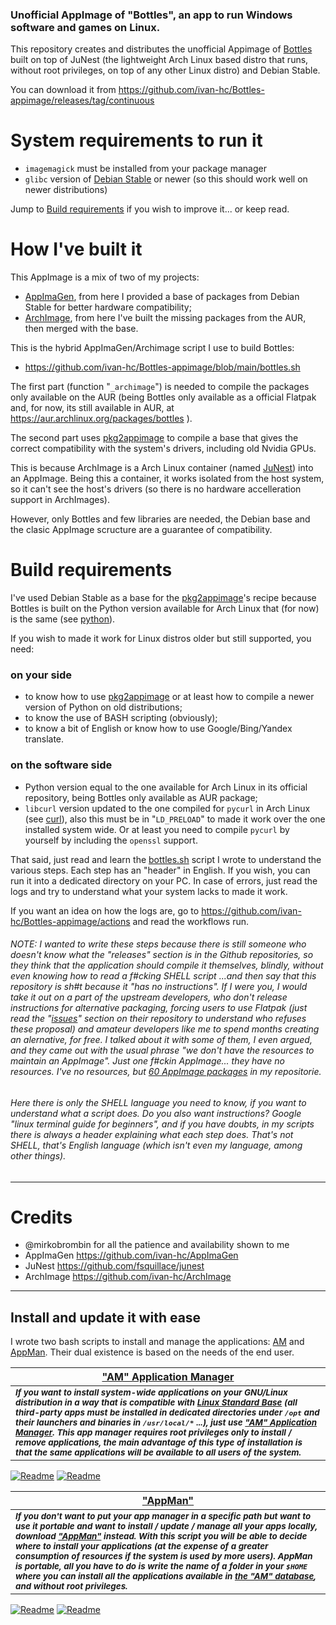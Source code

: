 ### Unofficial AppImage of "Bottles", an app to run Windows software and games on Linux.
This repository creates and distributes the unofficial Appimage of [Bottles](https://usebottles.com/) built on top of JuNest (the lightweight Arch Linux based distro that runs, without root privileges, on top of any other Linux distro) and Debian Stable.

You can download it from https://github.com/ivan-hc/Bottles-appimage/releases/tag/continuous

# System requirements to run it
- `imagemagick` must be installed from your package manager
- `glibc` version of [Debian Stable](https://packages.debian.org/stable/source/glibc) or newer (so this should work well on newer distributions)

Jump to [Build requirements](build-requirements) if you wish to improve it... or keep read.

# How I've built it
This AppImage is a mix of two of my projects:
- [AppImaGen](https://github.com/ivan-hc/AppImaGen), from here I provided a base of packages from Debian Stable for better hardware compatibility;
- [ArchImage](https://github.com/ivan-hc/ArchImage), from here I've built the missing packages from the AUR, then merged with the base.

This is the hybrid AppImaGen/Archimage script I use to build Bottles:
- https://github.com/ivan-hc/Bottles-appimage/blob/main/bottles.sh

The first part (function "`_archimage`") is needed to compile the packages only available on the AUR (being Bottles only available as a official Flatpak and, for now, its still available in AUR, at https://aur.archlinux.org/packages/bottles ).

The second part uses [pkg2appimage](https://github.com/AppImageCommunity/pkg2appimage) to compile a base that gives the correct compatibility with the system's drivers, including old Nvidia GPUs.

This is because ArchImage is a Arch Linux container (named [JuNest](https://github.com/fsquillace/junest)) into an AppImage. Being this a container, it works isolated from the host system, so it can't see the host's drivers (so there is no hardware accelleration support in ArchImages).

However, only Bottles and few libraries are needed, the Debian base and the clasic AppImage scructure are a guarantee of compatibility.

# Build requirements
I've used Debian Stable as a base for the [pkg2appimage](https://github.com/AppImageCommunity/pkg2appimage)'s recipe because Bottles is built on the Python version available for Arch Linux that (for now) is the same (see [python](https://archlinux.org/packages/core/x86_64/python/)).

If you wish to made it work for Linux distros older but still supported, you need:
### on your side
- to know how to use [pkg2appimage](https://github.com/AppImageCommunity/pkg2appimage) or at least how to compile a newer version of Python on old distributions;
- to know the use of BASH scripting (obviously);
- to know a bit of English or know how to use Google/Bing/Yandex translate.

### on the software side
- Python version equal to the one available for Arch Linux in its official repository, being Bottles only available as AUR package;
- `libcurl` version updated to the one compiled for `pycurl` in Arch Linux (see [curl](https://archlinux.org/packages/core/x86_64/curl/)), also this must be in "`LD_PRELOAD`" to made it work over the one installed system wide. Or at least you need to compile `pycurl` by yourself by including the `openssl` support.

That said, just read and learn the [bottles.sh](https://github.com/ivan-hc/Bottles-appimage/blob/main/bottles.sh) script I wrote to understand the various steps. Each step has an "header" in English. If you wish, you can run it into a dedicated directory on your PC. In case of errors, just read the logs and try to understand what your system lacks to made it work.

If you want an idea on how the logs are, go to https://github.com/ivan-hc/Bottles-appimage/actions and read the workflows run.

###### NOTE: I wanted to write these steps because there is still someone who doesn't know what the "releases" section is in the Github repositories, so they think that the application should compile it themselves, blindly, without even knowing how to read a f#cking SHELL script ...and then say that this repository is sh#t because it "has no instructions". If I were you, I would take it out on a part of the upstream developers, who don't release instructions for alternative packaging, forcing users to use Flatpak (just read the "[issues](https://github.com/bottlesdevs/Bottles/issues?q=appimage)" section on their repository to understand who refuses these proposal) and amateur developers like me to spend months creating an alernative, for free. I talked about it with some of them, I even argued, and they came out with the usual phrase "we don't have the resources to maintain an AppImage". Just one f#ckin AppImage... they have no resources. I've no resources, but [60 AppImage packages](https://github.com/ivan-hc#my-appimage-packages) in my repositorie.

###### Here there is only the SHELL language you need to know, if you want to understand what a script does. Do you also want instructions? Google "linux terminal guide for beginners", and if you have doubts, in my scripts there is always a header explaining what each step does. That's not SHELL, that's English language (which isn't even my language, among other things).

---------------------------------
# Credits

- @mirkobrombin for all the patience and availability shown to me
- AppImaGen https://github.com/ivan-hc/AppImaGen
- JuNest https://github.com/fsquillace/junest
- ArchImage https://github.com/ivan-hc/ArchImage

---------------------------------
## Install and update it with ease

I wrote two bash scripts to install and manage the applications: [AM](https://github.com/ivan-hc/AM-Application-Manager) and [AppMan](https://github.com/ivan-hc/AppMan). Their dual existence is based on the needs of the end user.

| [**"AM" Application Manager**](https://github.com/ivan-hc/AM-Application-Manager) |
| -- |
| <sub>***If you want to install system-wide applications on your GNU/Linux distribution in a way that is compatible with [Linux Standard Base](https://refspecs.linuxfoundation.org/lsb.shtml) (all third-party apps must be installed in dedicated directories under `/opt` and their launchers and binaries in `/usr/local/*` ...), just use ["AM" Application Manager](https://github.com/ivan-hc/AM-Application-Manager). This app manager requires root privileges only to install / remove applications, the main advantage of this type of installation is that the same applications will be available to all users of the system.***</sub>
[![Readme](https://img.shields.io/github/stars/ivan-hc/AM-Application-Manager?label=%E2%AD%90&style=for-the-badge)](https://github.com/ivan-hc/AM-Application-Manager/stargazers) [![Readme](https://img.shields.io/github/license/ivan-hc/AM-Application-Manager?label=&style=for-the-badge)](https://github.com/ivan-hc/AM-Application-Manager/blob/main/LICENSE)

| [**"AppMan"**](https://github.com/ivan-hc/AppMan)
| --
| <sub>***If you don't want to put your app manager in a specific path but want to use it portable and want to install / update / manage all your apps locally, download ["AppMan"](https://github.com/ivan-hc/AppMan) instead. With this script you will be able to decide where to install your applications (at the expense of a greater consumption of resources if the system is used by more users). AppMan is portable, all you have to do is write the name of a folder in your `$HOME` where you can install all the applications available in [the "AM" database](https://github.com/ivan-hc/AM-Application-Manager/tree/main/programs), and without root privileges.***</sub>
[![Readme](https://img.shields.io/github/stars/ivan-hc/AppMan?label=%E2%AD%90&style=for-the-badge)](https://github.com/ivan-hc/AppMan/stargazers) [![Readme](https://img.shields.io/github/license/ivan-hc/AppMan?label=&style=for-the-badge)](https://github.com/ivan-hc/AppMan/blob/main/LICENSE)
